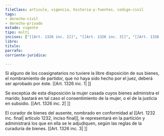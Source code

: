 ```yaml
---
fileClass: articulo, vigencia, historia-y-fuentes, codigo-civil
tags:
- derecho-civil
- derecho-privado
estado: vigente
tipo: multi
incisos: ["[[Art. 1326 inc. 2]]", "[[Art. 1326 inc. 3]]", "[[Art. 1326 inc. 1]]"]
libro:
titulo:
parrafo:
corriente-juridica:

---
```

Si alguno de los coasignatarios no tuviere la libre disposición de sus bienes, el nombramiento de partidor, que no haya sido hecho por el juez, deberá ser aprobado por éste. [[Art. 1326 inc. 1| ]]

Se exceptúa de esta disposición la mujer casada cuyos bienes administra el marido; bastará en tal caso el consentimiento de la mujer, o el de la justicia en subsidio. [[Art. 1326 inc. 2| ]]

El curador de bienes del ausente, nombrado en conformidad al [[Art. 1232 inc. final| artículo 1232, inciso final]], le representará en la partición y administrará los que en ella se le adjudiquen, según las reglas de la curaduría de bienes. [[Art. 1326 inc. 3| ]]